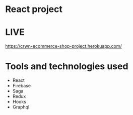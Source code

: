 # React project
# LIVE
https://crwn-ecommerce-shop-project.herokuapp.com/

# Tools and technologies used
 - React
 - Firebase
 - Saga
 - Redux
 - Hooks
 - Graphql
